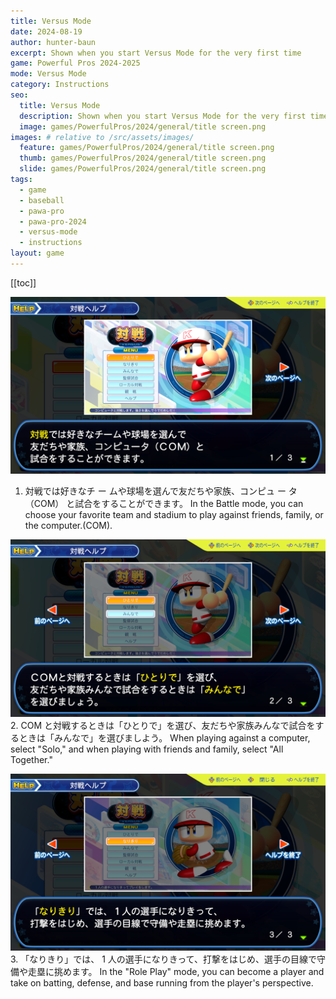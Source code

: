 ```yaml
---
title: Versus Mode
date: 2024-08-19
author: hunter-baun
excerpt: Shown when you start Versus Mode for the very first time
game: Powerful Pros 2024-2025
mode: Versus Mode
category: Instructions
seo:
  title: Versus Mode
  description: Shown when you start Versus Mode for the very first time
  image: games/PowerfulPros/2024/general/title screen.png
images: # relative to /src/assets/images/
  feature: games/PowerfulPros/2024/general/title screen.png
  thumb: games/PowerfulPros/2024/general/title screen.png
  slide: games/PowerfulPros/2024/general/title screen.png
tags:
  - game
  - baseball
  - pawa-pro
  - pawa-pro-2024
  - versus-mode
  - instructions
layout: game
---
```

[[toc]]
<article class="prose max-w-xl lg:max-w-4xl lg:prose-lg">

![](/assets/images/games/PowerfulPros/2024/VersusMode/1.png)
1. 対戦では好きなチ ー ムや球場を選んで友だちや家族、コンピュ ー タ （COM） と試合をすることができます。
In the Battle mode, you can choose your favorite team and stadium to play against friends, family, or the computer.(COM).

![](/assets/images/games/PowerfulPros/2024/VersusMode/2.png)
2. COM と対戦するときは「ひとりで」を選び、友だちや家族みんなで試合をするときは「みんなで」を選びましよう。
When playing against a computer, select "Solo," and when playing with friends and family, select "All Together."

![](/assets/images/games/PowerfulPros/2024/VersusMode/3.png)
3. 「なりきり」では、 1 人の選手になりきって、打撃をはじめ、選手の目線で守備や走塁に挑めます。
In the "Role Play" mode, you can become a player and take on batting, defense, and base running from the player's perspective.

</article>